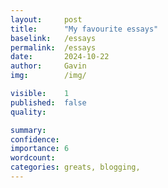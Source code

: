 ```yaml
---
layout:     post
title:      "My favourite essays"
baselink:   /essays
permalink:  /essays
date:       2024-10-22
author:     Gavin   
img:        /img/

visible:    1
published:  false
quality:    

summary:    
confidence: 
importance: 6
wordcount:  
categories: greats, blogging, 
---
```


